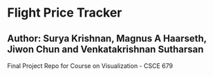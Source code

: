 # Flight Price Tracker
## Author: Surya Krishnan, Magnus A Haarseth, Jiwon Chun and Venkatakrishnan Sutharsan

Final Project Repo for Course on Visualization - CSCE 679
